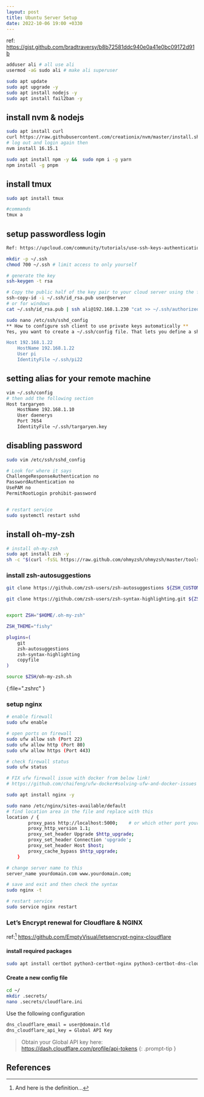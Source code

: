 ```yaml
---
layout: post
title: Ubuntu Server Setup
date: 2022-10-06 19:00 +0330
---
```

ref: https://gist.github.com/bradtraversy/b8b72581ddc940e0a41e0bc09172d91b

```bash
adduser ali # all use ali
usermod -aG sudo ali # make ali superuser

sudo apt update
sudo apt upgrade -y
sudo apt install nodejs -y
sudo apt install fail2ban -y
```


## install nvm & nodejs
```bash
sudo apt install curl
curl https://raw.githubusercontent.com/creationix/nvm/master/install.sh | bash
# log out and login again then
nvm install 16.15.1

sudo apt install npm -y &&  sudo npm i -g yarn
npm install -g pnpm
```

## install tmux
```bash
sudo apt install tmux

#commands
tmux a
```

## setup passwordless login

```bash
Ref: https://upcloud.com/community/tutorials/use-ssh-keys-authentication/

mkdir -p ~/.ssh
chmod 700 ~/.ssh # limit access to only yourself

# generate the key
ssh-keygen -t rsa

# Copy the public half of the key pair to your cloud server using the following command
ssh-copy-id -i ~/.ssh/id_rsa.pub user@server
# or for windows
cat ~/.ssh/id_rsa.pub | ssh ali@192.168.1.230 "cat >> ~/.ssh/authorized_keys"

sudo nano /etc/ssh/sshd_config
** How to configure ssh client to use private keys automatically **
Yes, you want to create a ~/.ssh/config file. That lets you define a shortcut name for a host, the username you want to connect as, and which key to use. Here's part of mine, with hostnames obfuscated:

Host 192.168.1.22
    HostName 192.168.1.22
    User pi
    IdentityFile ~/.ssh/pi22
```

## setting alias for your remote machine
```bash
vim ~/.ssh/config
# then add the following section
Host targaryen
    HostName 192.168.1.10
    User daenerys
    Port 7654
    IdentityFile ~/.ssh/targaryen.key

```

## disabling password
```bash
sudo vim /etc/ssh/sshd_config

# Look for where it says
ChallengeResponseAuthentication no
PasswordAuthentication no
UsePAM no
PermitRootLogin prohibit-password


# restart service
sudo systemctl restart sshd
```

## install oh-my-zsh
```bash
# install oh-my-zsh
sudo apt install zsh -y
sh -c "$(curl -fsSL https://raw.github.com/ohmyzsh/ohmyzsh/master/tools/install.sh)"
```
### install zsh-autosuggestions
```bash
git clone https://github.com/zsh-users/zsh-autosuggestions ${ZSH_CUSTOM:-~/.oh-my-zsh/custom}/plugins/zsh-autosuggestions

git clone https://github.com/zsh-users/zsh-syntax-highlighting.git ${ZSH_CUSTOM:-~/.oh-my-zsh/custom}/plugins/zsh-syntax-highlighting
```

```bash

export ZSH="$HOME/.oh-my-zsh"

ZSH_THEME="fishy"

plugins=(
    git
    zsh-autosuggestions
    zsh-syntax-highlighting
    copyfile
)

source $ZSH/oh-my-zsh.sh
```
{:file=".zshrc" }

### setup nginx
```bash
# enable firewall
sudo ufw enable

# open ports on firewall
sudo ufw allow ssh (Port 22)
sudo ufw allow http (Port 80)
sudo ufw allow https (Port 443)

# check firewall status
sudo ufw status

# FIX ufw firewall issue with docker from below link!
# https://github.com/chaifeng/ufw-docker#solving-ufw-and-docker-issues
```

```bash
sudo apt install nginx -y

sudo nano /etc/nginx/sites-available/default
# find location area in the file and replace with this
location / {
        proxy_pass http://localhost:5000;    # or which other port your app runs on
        proxy_http_version 1.1;
        proxy_set_header Upgrade $http_upgrade;
        proxy_set_header Connection 'upgrade';
        proxy_set_header Host $host;
        proxy_cache_bypass $http_upgrade;
    }

# change server name to this
server_name yourdomain.com www.yourdomain.com;

# save and exit and then check the syntax
sudo nginx -t

# restart service
sudo service nginx restart
```

### Let’s Encrypt renewal for Cloudflare & NGINX
ref:[^1] https://github.com/EmptyVisual/letsencrypt-nginx-cloudflare


#### install required packages
```bash
sudo apt install certbot python3-certbot-nginx python3-certbot-dns-cloudflare -y
```
#### Create a new config file
```bash
cd ~/
mkdir .secrets/
nano .secrets/cloudflare.ini
```
Use the following configuration
```bash
dns_cloudflare_email = user@domain.tld
dns_cloudflare_api_key = Global API Key
```
> Obtain your Global API key here: https://dash.cloudflare.com/profile/api-tokens
{: .prompt-tip }



## References
[^1]: And here is the definition...